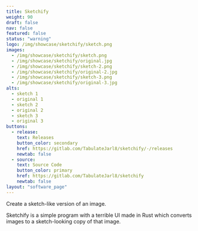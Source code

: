 ```yaml
---
title: Sketchify
weight: 90
draft: false
nav: false
featured: false
status: "warning"
logo: /img/showcase/sketchify/sketch.png
images:
  - /img/showcase/sketchify/sketch.png
  - /img/showcase/sketchify/original.jpg
  - /img/showcase/sketchify/sketch-2.png
  - /img/showcase/sketchify/original-2.jpg
  - /img/showcase/sketchify/sketch-3.png
  - /img/showcase/sketchify/original-3.jpg
alts:
  - sketch 1
  - original 1
  - sketch 2
  - original 2
  - sketch 3
  - original 3
buttons:
  - release:
    text: Releases
    button_color: secondary
    href: https://gitlab.com/TabulateJarl8/sketchify/-/releases
    newtab: false
  - source:
    text: Source Code
    button_color: primary
    href: https://gitlab.com/TabulateJarl8/sketchify
    newtab: false
layout: "software_page"
---
```


Create a sketch-like version of an image.

Sketchify is a simple program with a terrible UI made in Rust which converts images to a sketch-looking copy of that image.